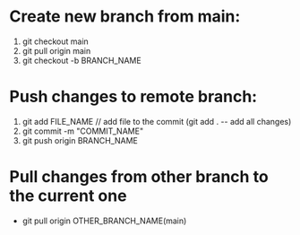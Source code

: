 # Create new branch from main:
1. git checkout main  <!--change brunch -->
2. git pull origin main
3. git checkout -b BRANCH_NAME  <!-- create new branch -->

# Push changes to remote branch:
1. git add FILE_NAME // add file to the commit (git add . -- add all changes)
2. git commit -m "COMMIT_NAME"   <!-- -m - message -->
3. git push origin BRANCH_NAME

# Pull changes from other branch to the current one
- git pull origin OTHER_BRANCH_NAME(main)